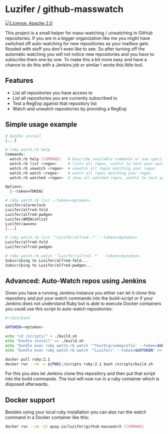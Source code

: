 # Luzifer / github-masswatch

[![License: Apache 2.0](http://badge.luzifer.io/v1/badge?color=5d79b5&title=license&text=Apache%202.0)](LICENSE)

This project is a small helper for mass-watching / unwatching in GitHub repositories. If you are in a bigger organization like me you might have switched off auto-watching for new repositories as your mailbox gets flooded with stuff you don't even like to see. So after turning off the automatic watching you will not notice new repositories and you have to subscribe them one by one. To make this a bit more easy and have a chance to do this with a Jenkins job or similar I wrote this little tool.

## Features

- List all repositories you have access to
- List all repositories you are currently subscribed to
- Test a RegExp against that repository list
- Watch and unwatch repositories by providing a RegExp

## Simple usage example

```bash
# bundle install
[...]

# ruby watch.rb help
Commands:
  watch.rb help [COMMAND]   # Describe available commands or one specific command
  watch.rb list <regex>     # lists all repos, useful to test your watch regex
  watch.rb unwatch <regex>  # unwatch all repos matching your regex
  watch.rb watch <regex>    # watch all repos matching your regex
  watch.rb watched <regex>  # show all watched repos, useful to test your unwatch regex

Options:
  [--token=TOKEN]

# ruby watch.rb list --token=<mytoken>
Luzifer/alarmclock
Luzifer/alfred-fold
Luzifer/alfred-pwdgen
Luzifer/AMZWishlist
Luzifer/awsenv
[...]

# ruby watch.rb list '^Luzifer/alfred-.*' --token=<mytoken>
Luzifer/alfred-fold
Luzifer/alfred-pwdgen

# ruby watch.rb watch '^Luzifer/alfred-.*' --token=<mytoken>
Subscribing to Luzifer/alfred-fold...
Subscribing to Luzifer/alfred-pwdgen...
```

## Advanced: Auto-Watch repos using Jenkins

Given you have a running Jenkins instance you either can let it clone this repository and put your watch commands into the build-script or if your Jenkins does not understand Ruby but is able to execute Docker containers you could use this script to auto-watch repositories:

```bash
#!/bin/bash

GHTOKEN=<mytoken>

echo "cd /scripts/" > ./build.sh
echo "bundle install" >> ./build.sh
echo "bundle exec ruby watch.rb watch '^YourOrg/someprefix' --token=$GHTOKEN" >> ./build.sh
echo "bundle exec ruby watch.rb watch '^Luzifer/' --token=$GHTOKEN" >> ./build.sh

docker pull ruby:2.1
docker run --rm -v ${PWD}:/scripts ruby:2.1 bash /scripts/build.sh
```

For this you also let Jenkins clone this repository and then put that script into the build commands. The tool will now run in a ruby container which is disposed afterwards.

## Docker support

Besides using your local ruby installation you can also run the watch command in
a Docker container like this:
```bash
docker run --rm -it quay.io/luzifer/github-masswatch [COMMAND]
```

